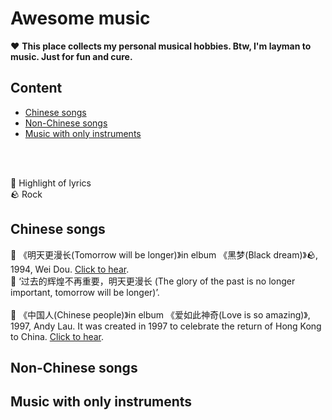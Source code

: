 # Awesome music

❤️ **This place collects my personal musical hobbies. Btw, I'm layman to music. Just for fun and cure.**




## Content
- [Chinese songs](#chinese-songs)
- [Non-Chinese songs](#non-chinese-songs)
- [Music with only instruments](#music-with-only-instruments)
<br>
<br>

🌟 Highlight of lyrics    
🪨 Rock    


## Chinese songs

 
🔹 《明天更漫长(Tomorrow will be longer)》in elbum 《黑梦(Black dream)》🪨, 1994, Wei Dou. [Click to hear](https://www.youtube.com/watch?v=rQcQWC70a9w).    
🌟 ‘过去的辉煌不再重要，明天更漫长 (The glory of the past is no longer important, tomorrow will be longer)’.     
<br>
🔹 《中国人(Chinese people)》in elbum 《爱如此神奇(Love is so amazing)》, 1997, Andy Lau. It was created in 1997 to celebrate the return of Hong Kong to China. [Click to hear](https://www.youtube.com/watch?v=dZUVGtSouCc).    

## Non-Chinese songs

## Music with only instruments
